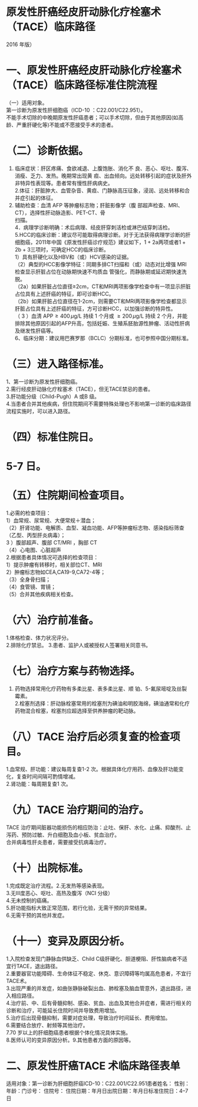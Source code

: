 # 原发性肝癌经皮肝动脉化疗栓塞术（TACE）临床路径  
2016 年版）  
# 一、原发性肝癌经皮肝动脉化疗栓塞术（TACE）临床路径标准住院流程  
（一）适用对象。  
第一诊断为原发性肝细胞癌（ICD-10 ：C22.001/C22.951）。  
不能手术切除的中晚期原发性肝癌患者；可以手术切除，但由于其他原因(如高龄、严重肝硬化等)不能或不愿接受手术的患者。  
# （二）诊断依据。  
1. 临床症状：肝区疼痛、食欲减退、上腹饱胀、消化不 良、恶心、呕吐、腹泻、消瘦、乏力、发热。晚期常出现黄 疸、出血倾向。远处转移引起的症状及肝外非特异性表现等。患者常有慢性肝病病史。  
2.体征：肝脏肿大、血管杂音、黄疸、门静脉高压征象，浸润、远处转移和合并症引起的体征。  
3. 辅助检查：血清 AFP 等肿瘤标志物；肝脏影像学（腹 部超声检查、MRI、CT），选择性肝动脉造影、PET-CT、骨  
扫描。  
4．病理学诊断明确：术后病理、经皮肝穿刺活检或淋巴结穿刺活检。  
5.HCC的临床诊断：建议尽可能取得病理诊断。对于无法获得病理学诊断的肝细胞癌，2011年中国《原发性肝癌诊疗规范》建议如下，$1{+}2\mathrm{a}$两项或者$\mathrm{1+2b+3}$三项时，可确定HCC的临床诊断。  
1）具有肝硬化以及HBV和（或）HCV感染的证据。  
（2）典型的HCC影像学特征：同期多排CT扫描和（或）动态对比增强 MRI 检查显示肝脏占位在动脉期快速不均质血 管强化，而静脉期或延迟期快速洗脱。  
（2a）如果肝脏占位直径≥2cm，CT和MRI两项影像学检查中有一项显示肝脏占位具有上述肝癌的特征，即可诊断HCC。  
（2b）如果肝脏占位直径在1-2cm，则需要CT和MRI两项影像学检查都显示肝脏占位具有上述肝癌的特征，方可诊断HCC，以加强诊断的特异性。  
（ 3 ）血清 $\mathrm{APP} \geqslant 400\,\mu\mathrm{g/L}$ 持续 1 个月或 $\geqslant 200\,\mu\mathrm{g/L}$ 持续 2 个月，并能排除其他原因引起的AFP升高，包括妊娠、生殖系胚胎源性肿瘤、活动性肝病及继发性肝癌等。  
6、临床分期：建议用巴赛罗那（BCLC）分期标准，也可参照中国分期标准。  
# （三）进入路径标准。  
1、第一诊断为原发性肝细胞癌。  
2.需行经皮肝动脉化疗栓塞术（TACE），但无TACE禁忌的患者。  
3.肝功能分级（Child-Pugh）A 或B 级。  
4.当患者合并其他疾病，但住院期间不需要特殊处理也不影响第一诊断的临床路径流程实施时，可以进入路径。  
# （四）标准住院日。  
# 5-7 日。  
# （五）住院期间检查项目。  
1.必需的检查项目：  
1）血常规、尿常规、大便常规＋潜血；  
（2）肝肾功能、电解质、血型、凝血功能、AFP等肿瘤标志物、感染指标筛查（乙型、丙型肝炎病毒）；  
3 ）腹部超声、腹部 CT/MRI ，胸部 CT  
（4）心电图、心脏超声  
2.根据患者具体情况可选择的检查项目：  
1）提示肿瘤有转移时，相关部位CT、MRI  
2）肿瘤标志物如CEA,CA19-9,CA72-4等；  
（3）全身骨扫描；  
（4）食管镜、胃镜；  
（5）合并其他疾病相关检查。  
# （六）治疗前准备。  
1.体格检查、体力状况评分。  
2.排除化疗禁忌。 3.患者、监护人或被授权人签署相关同意书。  
# （七）治疗方案与药物选择。  
1. 药物选择常用化疗药物有多柔比星、表多柔比星、顺 铂、5-氟尿嘧啶及丝裂霉素。  
2.栓塞剂选择：肝动脉栓塞常用的栓塞剂为碘油和明胶海绵，碘油通常和化疗药物混合栓塞，栓塞剂应超选择至供养肿瘤的靶动脉。  
# （八）TACE 治疗后必须复查的检查项目。  
1.血常规、肝功能：建议每周复查1-2 次。根据具体化疗用药、血像及肝功能变化，复查时间间隔可酌情增减。  
2.肾功能：每周期复查1 次。  
# （九）TACE 治疗期间的治疗。  
TACE 治疗期间脏器功能损伤的相应防治：止吐、保肝、水化、止痛、抑酸剂、止泻药、预防过敏、升白细胞及血小板、贫血治疗。  
合并病毒性肝炎患者，需要接受抗病毒治疗。  
# （十）出院标准。  
1.完成既定治疗流程。2.无发热等感染表现。  
3.无Ⅲ度恶心、呕吐、高热及腹泻（NCI 分级）  
4.无未控制的癌痛。  
5.肝功能指标大致正常范围，若行化验，无需干预的异常结果。  
6.无需干预的其他并发症。  
# （十一）变异及原因分析。  
1.入院检查发现门静脉血供缺乏、Child C级肝硬化、胆道梗阻、肝性脑病者不适宜行TACE，退出路径。  
2.重要器官功能障碍、生命体征不稳定、休克、意识障碍等均属高危患者，不宜行TACE术。  
3.出现严重的并发症，如曲张静脉破裂出血、肺栓塞及脑血管意外，退出路径，进入相应路径。  
4.治疗前、中、后有骨髓抑制、感染、贫血、出血及其他合并症者，需进行相关的诊断和治疗，可能延长住院时间并导致费用增加。  
5.治疗后出现骨髓抑制，需要对症处理，导致治疗时间延长、费用增加。  
6.需要结合放疗、射频等其他治疗。  
7.70 岁以上的肝细胞癌患者根据个体化情况具体实施。  
8.医师认可的变异原因分析。9.其他患者方面的原因等。  
# 二、原发性肝癌TACE 术临床路径表单  
适用对象：第一诊断为肝细胞肝癌ICD-10：C22.001/C22.951患者姓名：  性别： 年龄：门诊号：  住院号： 住院日期：年月日出院日期：年月日标准住院日：4–7 日  
